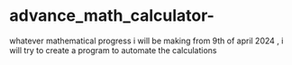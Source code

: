 # advance_math_calculator-
whatever mathematical progress i will be making from 9th of april 2024 , i will try to create a program to automate the calculations 
